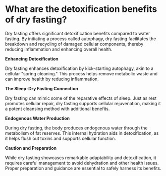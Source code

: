 # What are the detoxification benefits of dry fasting?

Dry fasting offers significant detoxification benefits compared to water fasting. By initiating a process called autophagy, dry fasting facilitates the breakdown and recycling of damaged cellular components, thereby reducing inflammation and enhancing overall health.

**Enhancing Detoxification**

Dry fasting enhances detoxification by kick-starting autophagy, akin to a cellular "spring cleaning." This process helps remove metabolic waste and can improve health by reducing inflammation.

**The Sleep-Dry Fasting Connection**

Dry fasting can mimic some of the reparative effects of sleep. Just as rest promotes cellular repair, dry fasting supports cellular rejuvenation, making it a potent cleansing method with additional benefits.

**Endogenous Water Production**

During dry fasting, the body produces endogenous water through the metabolism of fat reserves. This internal hydration aids in detoxification, as it helps flush out toxins and supports cellular function.

**Caution and Preparation**

While dry fasting showcases remarkable adaptability and detoxification, it requires careful management to avoid dehydration and other health issues. Proper preparation and guidance are essential to safely harness its benefits.